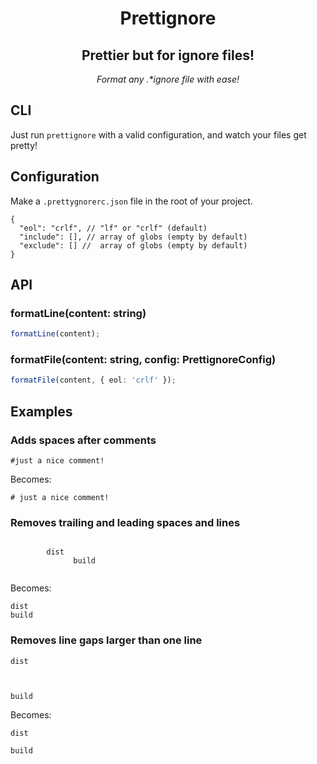 <h1 align="center">Prettignore</h2>
<h2 align="center">Prettier but for ignore files!</h2>

<p align="center">
  <em>
    Format any .*ignore file with ease!
  </em>
</p>

## CLI

Just run `prettignore` with a valid configuration, and watch your files get pretty!

## Configuration

Make a `.prettygnorerc.json` file in the root of your project.

```jsonc
{
  "eol": "crlf", // "lf" or "crlf" (default)
  "include": [], // array of globs (empty by default)
  "exclude": [] //  array of globs (empty by default)
}
```

## API

### formatLine(content: string)

```ts
formatLine(content);
```

### formatFile(content: string, config: PrettignoreConfig)

```ts
formatFile(content, { eol: 'crlf' });
```

## Examples

### Adds spaces after comments

<!-- prettier-ignore -->
```
#just a nice comment!
```

Becomes:

<!-- prettier-ignore -->
```
# just a nice comment!
```

### Removes trailing and leading spaces and lines

<!-- prettier-ignore -->
```

        dist
              build


```

Becomes:

<!-- prettier-ignore -->
```
dist
build
```

### Removes line gaps larger than one line

<!-- prettier-ignore -->
```
dist



build
```

Becomes:

<!-- prettier-ignore -->
```
dist

build
```
